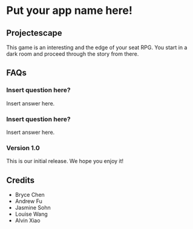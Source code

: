 

# Put your app name here!

## Projectescape
This game is an interesting and the edge of your seat RPG. You start in a dark room and proceed through the story from there.

## FAQs

### Insert question here?
Insert answer here.

### Insert question here?
Insert answer here.
<!--
## Changelog

### Version 1.1

#### Bug fixes
 * Fixed storyline conflicts
 * Fixed code

#### Changes
 * Added restart button and finished the storyline
 * Removed bugs
 * Added a group of related things:
   * added S5 storyline
   * added S6 storyline
   * added S7 storyline

-->
### Version 1.0
This is our initial release. We hope you enjoy it!

## Credits
* Bryce Chen
* Andrew Fu
* Jasmine Sohn
* Louise Wang
* Alvin Xiao
